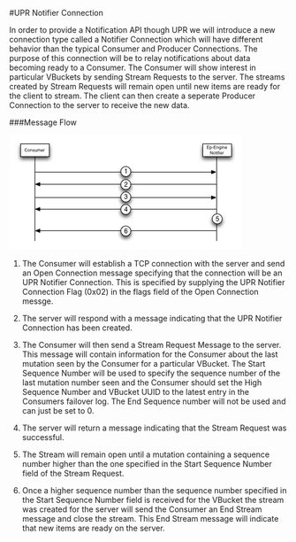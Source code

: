 
#UPR Notifier Connection

In order to provide a Notification API though UPR we will introduce a new connection type called a Notifier Connection which will have different behavior than the typical Consumer and Producer Connections. The purpose of this connection will be to relay notifications about data becoming ready to a Consumer. The Consumer will show interest in particular VBuckets by sending Stream Requests to the server. The streams created by Stream Requests will remain open until new items are ready for the client to stream. The client can then create a seperate Producer Connection to the server to receive the new data.

###Message Flow

![Figure 1](images/notifier_connection.jpg)

1. The Consumer will establish a TCP connection with the server and send an Open Connection message specifying that the connection will be an UPR Notifier Connection. This is specified by supplying the UPR Notifier Connection Flag (0x02) in the flags field of the Open Connection messge.

2. The server will respond with a message indicating that the UPR Notifier Connection has been created.

3. The Consumer will then send a Stream Request Message to the server. This message will contain information for the Consumer about the last mutation seen by the Consumer for a particular VBucket. The Start Sequence Number will be used to specify the sequence number of the last mutation number seen and the Consumer should set the High Sequence Number and VBucket UUID to the latest entry in the Consumers failover log. The End Sequence number will not be used and can just be set to 0.

4. The server will return a message indicating that the Stream Request was successful.

5. The Stream will remain open until a mutation containing a sequence number higher than the one specified in the Start Sequence Number field of the Stream Request.

6. Once a higher sequence number than the sequence number specified in the Start Sequence Number field is received for the VBucket the stream was created for the server will send the Consumer an End Stream message and close the stream. This End Stream message will indicate that new items are ready on the server.

